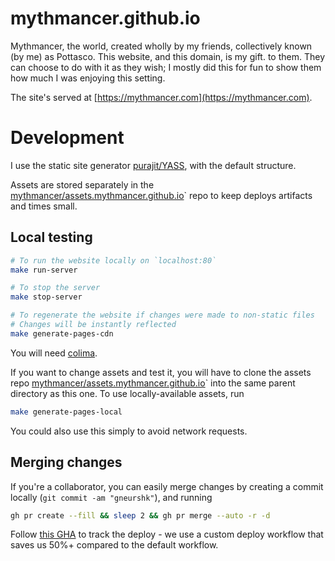 # mythmancer.github.io

Mythmancer, the world, created wholly by my friends, collectively known (by me) as Pottasco. This website, and this domain, is my gift.
to them. They can choose to do with it as they wish; I mostly did this for fun to show them how much I was enjoying this setting.

The site's served at [https://mythmancer.com](https://mythmancer.com).

# Development

I use the static site generator [purajit/YASS](https://github.com/purajit/YASS), with the default structure.

Assets are stored separately in the [mythmancer/assets.mythmancer.github.io](https://github.com/mythmancer/assets.mythmancer.github.io)` repo to keep deploys artifacts and times small.

## Local testing
```sh
# To run the website locally on `localhost:80`
make run-server

# To stop the server
make stop-server

# To regenerate the website if changes were made to non-static files
# Changes will be instantly reflected
make generate-pages-cdn
```

You will need [colima](https://github.com/abiosoft/colima).

If you want to change assets and test it, you will have to clone the assets repo [mythmancer/assets.mythmancer.github.io](https://github.com/mythmancer/assets.mythmancer.github.io)` into the same parent directory as this one. To use locally-available assets, run

```sh
make generate-pages-local
```

You could also use this simply to avoid network requests.

## Merging changes
If you're a collaborator, you can easily merge changes by creating a commit locally (`git commit -am "gneurshk"`), and running
```sh
gh pr create --fill && sleep 2 && gh pr merge --auto -r -d
```

Follow [this GHA](https://github.com/mythmancer/mythmancer.github.io/actions/workflows/deploy.yml) to track the deploy - we use a custom deploy workflow that saves us 50%+ compared to the default workflow.
